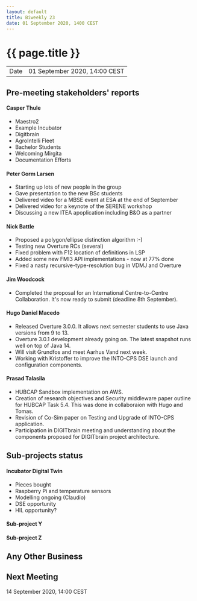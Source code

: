 ```yaml
---
layout: default
title: Biweekly 23
date: 01 September 2020, 1400 CEST
---
```


<script src="https://code.jquery.com/jquery-1.11.1.min.js">
</script>
<script src="/javascripts/edit.js"></script>
<script>setEditButonNm();</script>

# {{ page.title }}

|||
|---|---|
| Date | 01 September 2020, 14:00 CEST |


## Pre-meeting stakeholders' reports

<!-- Please keep in mind that the minutes are publicly available.-->

#### Casper Thule
* Maestro2
* Example Incubator
* Digitbrain
* AgroIntelli Fleet
* Bachelor Students
* Welcoming Mirgita
* Documentation Efforts 

#### Peter Gorm Larsen
* Starting up lots of new people in the group
* Gave presentation to the new BSc students
* Delivered video for a MBSE event at ESA at the end of September
* Delivered video for a keynote of the SERENE workshop
* Discussing a new ITEA apoplication including B&O as a partner

#### Nick Battle
* Proposed a polygon/ellipse distinction algorithm :-)
* Testing new Overture RCs (several)
* Fixed problem with F12 location of definitions in LSP
* Added some new FMI3 API implementations - now at 77% done
* Fixed a nasty recursive-type-resolution bug in VDMJ and Overture

#### Jim Woodcock
* Completed the proposal for an International Centre-to-Centre Collaboration. It's now ready to submit (deadline 8th September).


#### Hugo Daniel Macedo
* Released Overture 3.0.0. It allows next semester students to use Java versions from 9 to 13. 
* Overture 3.0.1 development already going on. The latest snapshot runs well on top of Java 14.
* Will visit Grundfos and meet Aarhus Vand next week.
* Working with Kristoffer to improve the INTO-CPS DSE launch and configuration components.

#### Prasad Talasila
* HUBCAP Sandbox implementation on AWS.
* Creation of research objectives and Security middleware paper outline for HUBCAP Task 5.4. This was done in collaboraion with Hugo and Tomas.
* Revision of Co-Sim paper on Testing and Upgrade of INTO-CPS application.
* Participation in DIGITbrain meeting and understanding about the components proposed for DIGITbrain project architecture.


## Sub-projects status


#### Incubator Digital Twin
* Pieces bought
* Raspberry Pi and temperature sensors
* Modelling ongoing (Claudio)
* DSE opportunity
* HIL opportunity?

#### Sub-project Y

#### Sub-project Z

##  Any Other Business

Next Meeting
------------

14 September 2020, 14:00 CEST


<div id="edit_page_div"></div>
